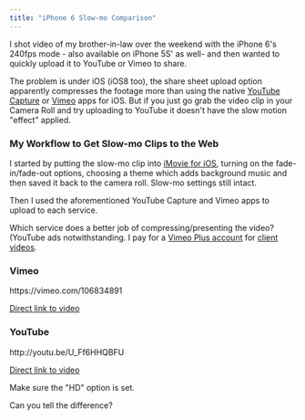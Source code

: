 ```yaml
---
title: "iPhone 6 Slow-mo Comparison"
---
```

<p>I shot video of my brother-in-law over the weekend with the iPhone 6's 240fps mode - also available on iPhone 5S' as well- and then wanted to quickly upload it to YouTube or Vimeo to share.</p>
<p>The problem is under iOS (iOS8 too), the share sheet upload option apparently compresses the footage more than using the native <a href="https://itunes.apple.com/ca/app/youtube-capture/id576941441?mt=8&uo=4&at=10l4Ki">YouTube Capture</a> or <a href="https://itunes.apple.com/ca/app/vimeo/id425194759?mt=8&uo=4&at=10l4Ki">Vimeo</a> apps for iOS. But if you just go grab the video clip in your Camera Roll and try uploading to YouTube it doesn't have the slow motion "effect" applied.</p>
<h3>My Workflow to Get Slow-mo Clips to the Web</h3>
<p>I started by putting the slow-mo clip into <a href="https://itunes.apple.com/ca/app/imovie/id377298193?mt=8&uo=4&at=10l4Ki">iMovie for iOS</a>, turning on the fade-in/fade-out options, choosing a theme which adds background music and then saved it back to the camera roll. Slow-mo settings still intact.</p>
<p>Then I used the aforementioned YouTube Capture and Vimeo apps to upload to each service.</p>
<p>Which service does a better job of compressing/presenting the video? (YouTube ads notwithstanding. I pay for a <a href="https://vimeo.com/plus" target="_blank">Vimeo Plus account</a> for <a href="http://lemonproductions.ca">client videos</a>.</p>
<h3>Vimeo</h3>
<p>https://vimeo.com/106834891</p>
<p><a href="https://vimeo.com/106834891">Direct link to video</a></p>
<h3>YouTube</h3>
<p>http://youtu.be/U_Ff6HHQBFU</p>
<p><a href="http://youtu.be/U_Ff6HHQBFU">Direct link to video</a></p>
<p>Make sure the "HD" option is set.</p>
<p>Can you tell the difference?</p>
